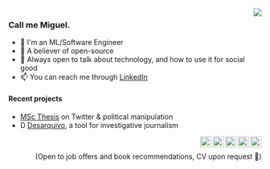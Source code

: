 <img align="right" src="https://github-readme-stats.vercel.app/api?username=msramalho&show_icons=true&title_color=00BFA5&icon_color=00BFA5&text_color=ECEFF1&bg_color=263238&line_height=25"/>

### Call me Miguel. 
 - 🔭 I'm an ML/Software Engineer
 - 📖 A believer of open-source
 - 👯 Always open to talk about technology, and how to use it for social good
 - 📫 You can reach me through [LinkedIn](https://linkedin.com/msramalho)


<p align="left">
<h4>Recent projects</h4>
<ul>
 <li><a href="">MSc Thesis</a> on Twitter & political manipulation</li>
 <li><a href="https://msramalho.github.io/desarquivo/"><img alt="Desarquivo's logo" width="14px" src="https://msramalho.github.io/desarquivo/favicon.ico">Desarquivo</a>, a tool for investigative journalism</li>
</ul>


<a href="https://twitter.com/MiguelSoRamalho"><img align="right" alt="Miguel's Twitter" width="22px" src="https://cdn.jsdelivr.net/npm/simple-icons@v3/icons/twitter.svg"></a>
<a href="https://linkedin.com/msramalho"><img align="right" alt="Miguel's LinkedIn" width="22px" src="https://cdn.jsdelivr.net/npm/simple-icons@v3/icons/linkedin.svg"></a>
<a href="https://github.com/msramalho"><img align="right" alt="Miguel's GitHub" width="22px" src="https://cdn.jsdelivr.net/npm/simple-icons@v3/icons/github.svg"></a>
<a href="https://scholar.google.pt/citations?user=bc8N0CEAAAAJ&hl=en"><img align="right" alt="Miguel's Google Scholar" width="22px" src="https://cdn.jsdelivr.net/npm/simple-icons@v3/icons/googlescholar.svg"></a>
<!-- <a href="https://medium.com/@msramalho"><img align="right" alt="Miguel's Medium" width="22px" src="https://cdn.jsdelivr.net/npm/simple-icons@v3/icons/medium.svg"></a> -->
<a href="https://msramalho.github.io/"><img align="right" alt="Miguel's Homepage" width="22px" src="https://cdnjs.cloudflare.com/ajax/libs/ionicons/5.1.2/collection/components/icon/svg/home-outline.svg"></a>
<br>
<p align="right">(Open to job offers and book recommendations, CV upon request 🖖)</p>
</p>


 
<!--
<img align="right" src="https://github-readme-stats.vercel.app/api?username=msramalho&show_icons=true&title_color=1DE9B6&icon_color=00BFA5&text_color=ECEFF1&bg_color=212121&line_height=30&hide_title=true"/>

**msramalho/msramalho** is a ✨ _special_ ✨ repository because its `README.md` (this file) appears on your GitHub profile.

Here are some ideas to get you started:

- 🔭 I’m currently working on ...
- 🌱 I’m currently learning ...
- 👯 I’m looking to collaborate on ...
- 🤔 I’m looking for help with ...
- 💬 Ask me about ...
- 📫 How to reach me: ...
- 😄 Pronouns: ...
- ⚡ Fun fact: ...
-->
